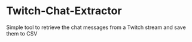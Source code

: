 # Twitch-Chat-Extractor
Simple tool to retrieve the chat messages from a Twitch stream and save them to CSV
